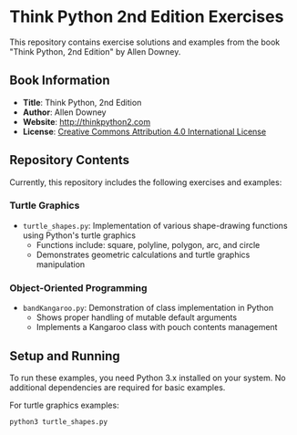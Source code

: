 # Think Python 2nd Edition Exercises

This repository contains exercise solutions and examples from the book "Think Python, 2nd Edition" by Allen Downey.

## Book Information

- **Title**: Think Python, 2nd Edition
- **Author**: Allen Downey
- **Website**: http://thinkpython2.com
- **License**: [Creative Commons Attribution 4.0 International License](http://creativecommons.org/licenses/by/4.0/)

## Repository Contents

Currently, this repository includes the following exercises and examples:

### Turtle Graphics
- `turtle_shapes.py`: Implementation of various shape-drawing functions using Python's turtle graphics
  - Functions include: square, polyline, polygon, arc, and circle
  - Demonstrates geometric calculations and turtle graphics manipulation

### Object-Oriented Programming
- `bandKangaroo.py`: Demonstration of class implementation in Python
  - Shows proper handling of mutable default arguments
  - Implements a Kangaroo class with pouch contents management

## Setup and Running

To run these examples, you need Python 3.x installed on your system. No additional dependencies are required for basic examples.

For turtle graphics examples:
```python
python3 turtle_shapes.py